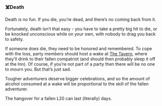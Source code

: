 ### ☠️Death
Death is no fun. If you die, you’re dead, and there’s no coming back from it.

Fortunately, death isn’t that easy - you have to take a pretty big hit to die, or be knocked unconscious while on
  your own, with nobody to drag you back to safety.

If someone does die, they need to be honored and remembered. To cope with the loss, party members should host a
  wake at [The Tavern](/locations/tavern/index.md), where they’ll drink to their fallen compatriot (and should then probably sleep it off at the
  Inn). Of course, if you’re not part of a party then there will be no one to mourn you. But that’s just sad.

Tougher adventurers deserve bigger celebrations, and so the amount of alcohol consumed at a wake will be
  proportional to the skill of the fallen adventurer.

The hangover for a fallen L20 can last (literally) days.


